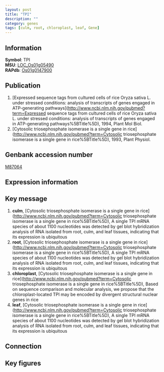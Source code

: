 ```yaml
---
layout: post
title: "TPI"
description: ""
category: genes
tags: [culm, root, chloroplast, leaf, Gene]
---
```


## Information
__Symbol__: TPI  
__MSU__: [LOC_Os01g05490](http://rice.plantbiology.msu.edu/cgi-bin/ORF_infopage.cgi?orf=LOC_Os01g05490)  
__RAPdb__: [Os01g0147900](http://rapdb.dna.affrc.go.jp/viewer/gbrowse_details/irgsp1?name=Os01g0147900)  

## Publication
1. [Expressed sequence tags from cultured cells of rice Oryza sativa L. under stressed conditions: analysis of transcripts of genes engaged in ATP-generating pathways](http://www.ncbi.nlm.nih.gov/pubmed?term=Expressed sequence tags from cultured cells of rice Oryza sativa L. under stressed conditions: analysis of transcripts of genes engaged in ATP-generating pathways%5BTitle%5D), 1994, Plant Mol Biol.
2. [Cytosolic triosephosphate isomerase is a single gene in rice](http://www.ncbi.nlm.nih.gov/pubmed?term=Cytosolic triosephosphate isomerase is a single gene in rice%5BTitle%5D), 1993, Plant Physiol.

## Genbank accession number
[M87064](http://www.ncbi.nlm.nih.gov/nuccore/M87064)  

## Expression information

## Key message
1. __culm__, [Cytosolic triosephosphate isomerase is a single gene in rice](http://www.ncbi.nlm.nih.gov/pubmed?term=Cytosolic triosephosphate isomerase is a single gene in rice%5BTitle%5D),  A single TPI mRNA species of about 1100 nucleotides was detected by gel blot hybridization analysis of RNA isolated from root, culm, and leaf tissues, indicating that its expression is ubiquitous
2. __root__, [Cytosolic triosephosphate isomerase is a single gene in rice](http://www.ncbi.nlm.nih.gov/pubmed?term=Cytosolic triosephosphate isomerase is a single gene in rice%5BTitle%5D),  A single TPI mRNA species of about 1100 nucleotides was detected by gel blot hybridization analysis of RNA isolated from root, culm, and leaf tissues, indicating that its expression is ubiquitous
3. __chloroplast__, [Cytosolic triosephosphate isomerase is a single gene in rice](http://www.ncbi.nlm.nih.gov/pubmed?term=Cytosolic triosephosphate isomerase is a single gene in rice%5BTitle%5D),  Based on sequence comparison and molecular analysis, we propose that the chloroplast-located TPI may be encoded by divergent structural nuclear genes in rice
4. __leaf__, [Cytosolic triosephosphate isomerase is a single gene in rice](http://www.ncbi.nlm.nih.gov/pubmed?term=Cytosolic triosephosphate isomerase is a single gene in rice%5BTitle%5D),  A single TPI mRNA species of about 1100 nucleotides was detected by gel blot hybridization analysis of RNA isolated from root, culm, and leaf tissues, indicating that its expression is ubiquitous

## Connection

## Key figures



